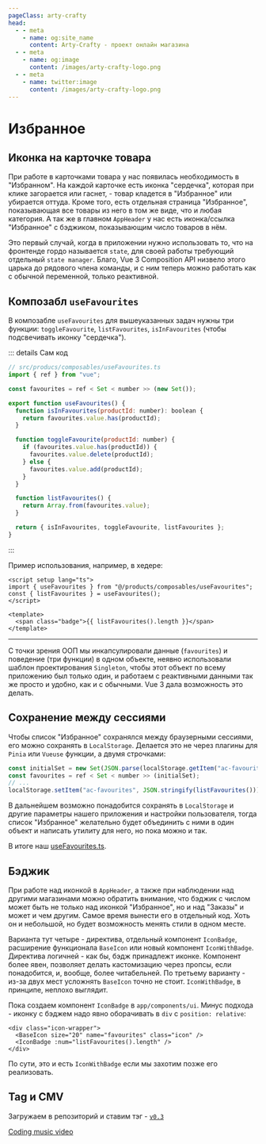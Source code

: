 ```yaml
---
pageClass: arty-crafty
head:
  - - meta
    - name: og:site_name
      content: Arty-Crafty - проект онлайн магазина
  - - meta
    - name: og:image
      content: /images/arty-crafty-logo.png
  - - meta
    - name: twitter:image
      content: /images/arty-crafty-logo.png
---
```


# Избранное

## Иконка на карточке товара

При работе в карточками товара у нас появилась необходимость в "Избранном". На каждой карточке есть иконка "сердечка", которая при клике загорается или гаснет, - товар кладется в "Избранное" или убирается оттуда. Кроме того, есть отдельная страница "Избранное", показывающая все товары из него в том же виде, что и любая категория. А так же в главном `AppHeader` у нас есть иконка/ссылка "Избранное" с бэджиком, показывающим число товаров в нём.

Это первый случай, когда в приложении нужно использовать то, что на фронтенде гордо называется `state`, для своей работы требующий отдельный `state manager`. Благо, Vue 3 Composition API низвело этого царька до рядового члена команды, и с ним теперь можно работать как с обычной переменной, только реактивной.

## Композабл `useFavourites`

В композабле `useFavourites` для вышеуказанных задач нужны три функции: `toggleFavourite`, `listFavourites`, `isInFavourites` (чтобы подсвечивать иконку "сердечка").

::: details Сам код
```js
// src/producs/composables/useFavourites.ts
import { ref } from "vue";

const favourites = ref < Set < number >> (new Set());

export function useFavourites() {
  function isInFavourites(productId: number): boolean {
    return favourites.value.has(productId);
  }

  function toggleFavourite(productId: number) {
    if (favourites.value.has(productId)) {
      favourites.value.delete(productId);
    } else {
      favourites.value.add(productId);
    }
  }

  function listFavourites() {
    return Array.from(favourites.value);
  }

  return { isInFavourites, toggleFavourite, listFavourites };
}
```
:::

Пример использования, например, в хедере:

```vue
<script setup lang="ts">
import { useFavourites } from "@/products/composables/useFavourites";
const { listFavourites } = useFavourites();
</script>

<template>
  <span class="badge">{{ listFavourites().length }}</span>
</template>
```

---

С точки зрения ООП мы инкапсулировали данные (`favourites`) и поведение (три функции) в одном объекте, неявно использовали шаблон проектирования `Singleton`, чтобы этот объект по всему приложению был только один, и работаем с реактивными данными так же просто и удобно, как и с обычными. Vue 3 дала возможность это делать.

## Сохранение между сессиями

Чтобы список "Избранное" сохранялся между браузерными сессиями, его можно сохранять в `LocalStorage`. Делается это не через плагины для `Pinia` или `Vueuse` функции, а двумя строчками:

```js
const initialSet = new Set(JSON.parse(localStorage.getItem("ac-favourites")));
const favourites = ref < Set < number >> (initialSet);
// ...
localStorage.setItem("ac-favourites", JSON.stringify(listFavourites()));
```

В дальнейшем возможно понадобится сохранять в `LocalStorage` и другие параметры нашего приложения и настройки пользователя, тогда список "Избранное" желательно будет объединить с ними в один объект и написать утилиту для него, но пока можно и так.

В итоге наш [useFavourites.ts](https://github.com/vuesence/arty-crafty/blob/main/src/products/composables/useFavourites.ts).

## Бэджик

При работе над иконкой в `AppHeader`, а также при наблюдении над другими магазинами можно обратить внимание, что бэджик с числом может быть не только над иконкой "Избранное", но и над "Заказы" и может и чем другим. Самое время вынести его в отдельный код. Хоть он и небольшой, но будет возможность менять стили в одном месте.

Варианта тут четыре - директива, отдельный компонент `IconBadge`, расширение функционала `BaseIcon` или новый компонент `IconWithBadge`. Директива логичней - как бы, бэдж принадлежт иконке. Компонент более явен, позволяет делать кастомизацию через пропсы, если понадобится, и, вообще, более читабельней. По третьему варианту - из-за двух мест усложнять `BaseIcon` точно не стоит. `IconWithBadge`, в принципе, неплохо выглядит.

Пока создаем компонент `IconBadge` в `app/components/ui`. Минус подхода - иконку с бэджем надо явно оборачивать в `div` с `position: relative`:

```vue-html
<div class="icon-wrapper">
  <BaseIcon size="20" name="favourites" class="icon" />
  <IconBadge :num="listFavourites().length" />
</div>
```

По сути, это и есть `IconWithBadge` если мы захотим позже его реализовать.

## Tag и CMV

Загружаем в репозиторий и ставим тэг - [`v0.3`](https://github.com/vuesence/arty-crafty/tree/v0.3)

[Coding music video](https://photos.google.com/photo/AF1QipP0d3xP-KTPhlhoVbvR6A4tAMlHOllT962wX1eL)
